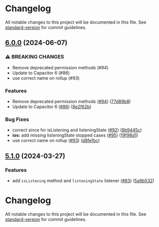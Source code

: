 # Changelog

All notable changes to this project will be documented in this file. See [standard-version](https://github.com/conventional-changelog/standard-version) for commit guidelines.

## [6.0.0](https://github.com/capacitor-community/speech-recognition/compare/v5.1.0...v6.0.0) (2024-06-07)


### ⚠ BREAKING CHANGES

* Remove deprecated permission methods (#94)
* Update to Capacitor 6 (#86)
* use correct name on rollup (#93)

### Features

* Remove deprecated permission methods ([#94](https://github.com/capacitor-community/speech-recognition/issues/94)) ([77d89b8](https://github.com/capacitor-community/speech-recognition/commit/77d89b86117a9e1adc88abfafc8c9327ea5fef8d))
* Update to Capacitor 6 ([#86](https://github.com/capacitor-community/speech-recognition/issues/86)) ([8e2f62b](https://github.com/capacitor-community/speech-recognition/commit/8e2f62b5ed37fdb8acf33c31b4e7157d03a47739))


### Bug Fixes

* correct since for isListening and listeningState ([#92](https://github.com/capacitor-community/speech-recognition/issues/92)) ([8b9445c](https://github.com/capacitor-community/speech-recognition/commit/8b9445caf09093422d761c6b3f91ed330d273047))
* **ios:** add missing listeningState stopped cases ([#95](https://github.com/capacitor-community/speech-recognition/issues/95)) ([19f98d1](https://github.com/capacitor-community/speech-recognition/commit/19f98d13b6a9454373a7d1af57e83f49fa823174))
* use correct name on rollup ([#93](https://github.com/capacitor-community/speech-recognition/issues/93)) ([d8fefbc](https://github.com/capacitor-community/speech-recognition/commit/d8fefbc13594c7949e3bc687355c7308d9f90d8d))

## [5.1.0](https://github.com/capacitor-community/speech-recognition/compare/v5.0.0...v5.1.0) (2024-03-27)


### Features

* add `isListening` method and `listeningState` listener ([#83](https://github.com/capacitor-community/speech-recognition/issues/83)) ([5a9b532](https://github.com/capacitor-community/speech-recognition/commit/5a9b532f316df7585b94e65bff77b642df5eb32e))

# Changelog

All notable changes to this project will be documented in this file. See [standard-version](https://github.com/conventional-changelog/standard-version) for commit guidelines.
